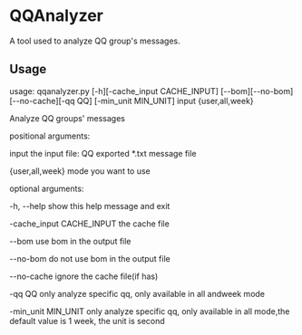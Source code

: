 # QQAnalyzer
A tool used to analyze QQ group's messages.



## Usage

usage: qqanalyzer.py \[-h\]\[-cache_input CACHE_INPUT\] \[--bom\]\[--no-bom\] \[--no-cache\]\[-qq QQ\] \[-min_unit MIN_UNIT\] input {user,all,week}

Analyze QQ groups' messages

positional arguments:

  input                 the input file: QQ exported *.txt message file

  {user,all,week}       mode you want to use

optional arguments:

  -h, --help					show this help message and exit

  -cache_input CACHE_INPUT			the cache file

  --bom						use bom in the output file

  --no-bom					do not use bom in the output file

  --no-cache					ignore the cache file(if has)

  -qq QQ					only analyze specific qq, only available in all andweek mode

  -min_unit MIN_UNIT				only analyze specific qq, only available in all mode,the default value is 1 week, the unit is second
